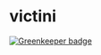 # victini

[![Greenkeeper badge](https://badges.greenkeeper.io/HaresM/victini.svg)](https://greenkeeper.io/)
